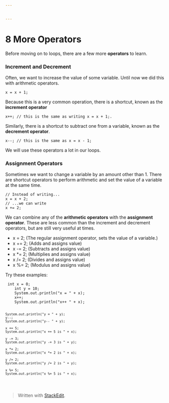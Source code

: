 ```yaml
---


---
```


<h1 id="more-operators">8 More Operators</h1>
<p>Before moving on to loops, there are a few more <strong>operators</strong> to learn.</p>
<h3 id="increment-and-decrement">Increment and Decrement</h3>
<p>Often, we want to increase the value of some variable. Until now we did this with arithmetic operators.</p>
<pre><code>x = x + 1;
</code></pre>
<p>Because this is a very common operation, there is a shortcut, known as the <strong>increment operator</strong></p>
<pre><code>x++; // this is the same as writing x = x + 1;.
</code></pre>
<p>Similarly, there is a shortcut to subtract one from a variable, known as the <strong>decrement operator</strong>.</p>
<pre><code>x--; // this is the same as x = x - 1;
</code></pre>
<p>We will use these operators a lot in our loops.</p>
<h3 id="assignment-operators">Assignment Operators</h3>
<p>Sometimes we want to change a variable by an amount other than 1. There are shortcut operators to perform arithmetic and set the value of a variable at the same time.</p>
<pre><code>// Instead of writing...
x = x + 2;
// ...we can write
x += 2;
</code></pre>
<p>We can combine any of the <strong>arithmetic operators</strong> with the <strong>assignment operator</strong>. These are less common than the increment and decrement operators, but are still very useful at times.</p>
<ul>
<li>x = 2; (The regular assignment operator, sets the value of a variable.)</li>
<li>x += 2; (Adds and assigns value)</li>
<li>x -= 2; (Subtracts and assigns value)</li>
<li>x *= 2; (Multiplies and assigns value)</li>
<li>x /= 2; (Divides and assigns value)</li>
<li>x %= 2; (Modulus and assigns value)</li>
</ul>
<p>Try these examples:</p>
<pre><code>	int x = 0;
	int y = 10;
	System.out.println("x = " + x);
	x++;
	System.out.println("x++ " + x);

    System.out.println("y = " + y);
    y--;
    System.out.println("y-- " + y);

    x += 5;
    System.out.println("x += 5 is " + x);

    y -= 3;
    System.out.println("y -= 3 is " + y);

    x *= 2;
    System.out.println("x *= 2 is " + x);

    y /= 2;
    System.out.println("y /= 2 is " + y);

    x %= 5;
    System.out.println("x %= 5 is " + x);
</code></pre>
<blockquote>
<p>Written with <a href="https://stackedit.io/">StackEdit</a>.</p>
</blockquote>

